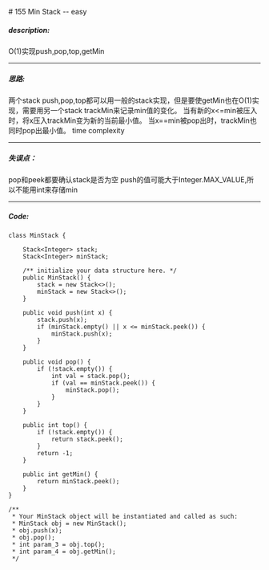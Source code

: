 \# 155 Min Stack -- easy
##### description:
O(1)实现push,pop,top,getMin
****************
##### 思路:
两个stack
push,pop,top都可以用一般的stack实现，但是要使getMin也在O(1)实现，需要用另一个stack<int> trackMin来记录min值的变化。
当有新的x<=min被压入时，将x压入trackMin变为新的当前最小值。
当x==min被pop出时，trackMin也同时pop出最小值。
time complexity
**********
##### 失误点：
pop和peek都要确认stack是否为空
push的值可能大于Integer.MAX_VALUE,所以不能用int来存储min
********
##### Code:
```
class MinStack {

    Stack<Integer> stack;
    Stack<Integer> minStack;

    /** initialize your data structure here. */
    public MinStack() {
        stack = new Stack<>();
        minStack = new Stack<>();
    }

    public void push(int x) {
        stack.push(x);
        if (minStack.empty() || x <= minStack.peek()) {
            minStack.push(x);
        }
    }

    public void pop() {
        if (!stack.empty()) {
            int val = stack.pop();
            if (val == minStack.peek()) {
                minStack.pop();
            }
        }     
    }

    public int top() {
        if (!stack.empty()) {
            return stack.peek();
        }
        return -1;
    }

    public int getMin() {
        return minStack.peek();
    }
}

/**
 * Your MinStack object will be instantiated and called as such:
 * MinStack obj = new MinStack();
 * obj.push(x);
 * obj.pop();
 * int param_3 = obj.top();
 * int param_4 = obj.getMin();
 */
```
